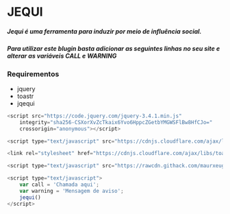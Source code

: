 # JEQUI
##### Jequi é uma ferramenta para induzir por meio de influência social.

##### Para utilizar este blugin basta adicionar as seguintes linhas no seu site e alterar as variáveis CALL e WARNING

### Requirementos
- jquery
- toastr
- jqequi

``` js
<script src="https://code.jquery.com/jquery-3.4.1.min.js"
    integrity="sha256-CSXorXvZcTkaix6Yvo6HppcZGetbYMGWSFlBw8HfCJo="
    crossorigin="anonymous"></script>

<script type="text/javascript" src="https://cdnjs.cloudflare.com/ajax/libs/toastr.js/latest/toastr.min.js"></script>

<link rel="stylesheet" href="https://cdnjs.cloudflare.com/ajax/libs/toastr.js/latest/toastr.min.css">

<script type="text/javascript" src="https://rawcdn.githack.com/maurxeugenio/jequi/29f578840276a355cad6a94bc12e42a5a3a02315/toast.js"></script>

<script type="text/javascript">
    var call = 'Chamada aqui';
    var warning = 'Mensagem de aviso';
    jequi()
</script>
```
